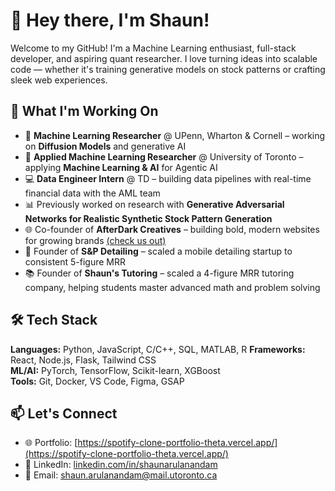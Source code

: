 # 👋 Hey there, I'm Shaun!

Welcome to my GitHub! I'm a Machine Learning enthusiast, full-stack developer, and aspiring quant researcher. I love turning ideas into scalable code — whether it's training generative models on stock patterns or crafting sleek web experiences.

## 🔭 What I'm Working On

- 🧪 **Machine Learning Researcher** @ UPenn, Wharton & Cornell – working on **Diffusion Models** and generative AI  
- 🧠 **Applied Machine Learning Researcher** @ University of Toronto – applying **Machine Learning & AI** for Agentic AI 
- 💻 **Data Engineer Intern** @ TD – building data pipelines with real-time financial data with the AML team  
- 📊 Previously worked on research with **Generative Adversarial Networks for Realistic Synthetic Stock Pattern Generation**  
- 🌐 Co-founder of **AfterDark Creatives** – building bold, modern websites for growing brands [(check us out)](https://afterdark-creatives.vercel.app/) 
- 🚗 Founder of **S&P Detailing** – scaled a mobile detailing startup to consistent 5-figure MRR
- 📚 Founder of **Shaun's Tutoring** – scaled a 4-figure MRR tutoring company, helping students master advanced math and problem solving  

## 🛠️ Tech Stack

**Languages:** Python, JavaScript, C/C++, SQL, MATLAB, R
**Frameworks:** React, Node.js, Flask, Tailwind CSS  
**ML/AI:** PyTorch, TensorFlow, Scikit-learn, XGBoost  
**Tools:** Git, Docker, VS Code, Figma, GSAP  

## 📫 Let's Connect

- 🌐 Portfolio: [https://spotify-clone-portfolio-theta.vercel.app/](https://spotify-clone-portfolio-theta.vercel.app/)  
- 💼 LinkedIn: [linkedin.com/in/shaunarulanandam](https://www.linkedin.com/in/shaun-arulanandam-85a43b266/)  
- 📧 Email: shaun.arulanandam@mail.utoronto.ca
